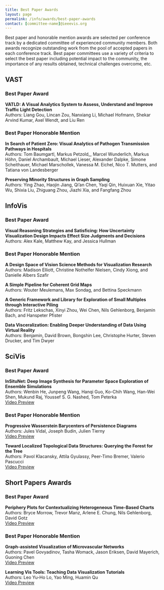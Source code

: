 ```yaml
---
title: Best Paper Awards
layout: page
permalink: /info/awards/best-paper-awards
contact: [committee-name]@ieeevis.org
---
```


Best paper and honorable mention awards are selected per conference track by a dedicated committee of experienced community members. 
Both awards recognize outstanding work from the pool of accepted papers in each conference track. Best paper committees use a variety of criteria to select the best paper including potential impact to the community, 
the importance of any results obtained, technical challenges overcome, etc. 

## VAST

### Best Paper Award

**VATLD: A Visual Analytics System to Assess, Understand and Improve Traffic Light Detection**
<br/>
Authors: Liang Gou, Lincan Zou, Nanxiang Li, Michael Hofmann, Shekar Arvind Kumar, Axel Wendt, and Liu Ren 

### Best Paper Honorable Mention

**In Search of Patient Zero: Visual Analytics of Pathogen Transmission Pathways in Hospitals**
<br/>
Authors: Tom Baumgartl, Markus Petzold_, Marcel Wunderlich, Markus Höhn, Daniel Archambault, Michael Lieser, Alexander Dalpke, Simone Scheithauer, Michael Marschollek, Vanessa M. Eichel, Nico T. Mutters, and Tatiana von Landesberger

**Preserving Minority Structures in Graph Sampling**
<br/>
Authors: Ying Zhao, Haojin Jiang, Qi’an Chen, Yaqi Qin, Huixuan Xie, Yitao Wu, Shixia Liu, Zhiguang Zhou, Jiazhi Xia, and Fangfang Zhou

## InfoVis

### Best Paper Award

**Visual Reasoning Strategies and Satisficing: How Uncertainty Visualization Design Impacts Effect Size Judgments and Decisions**
<br/>
Authors: Alex Kale, Matthew Kay, and Jessica Hullman

### Best Paper Honorable Mention

**A Design Space of Vision Science Methods for Visualization Research**
<br/>
Authors: Madison Elliott, Christine Nothelfer Nielsen, Cindy Xiong, and Danielle Albers Szafir


**A Simple Pipeline for Coherent Grid Maps**
<br/>
Authors: Wouter Meulemans, Max Sondag, and Bettina Speckmann


**A Generic Framework and Library for Exploration of Small Multiples through Interactive Piling**
<br/>
Authors: Fritz Lekschas, Xinyi Zhou, Wei Chen, Nils Gehlenborg, Benjamin Bach, and Hanspeter Pfister


**Data Visceralization: Enabling Deeper Understanding of Data Using Virtual Reality**
<br/>
Authors: Benjamin, David Brown, Bongshin Lee, Christophe Hurter, Steven Drucker, and Tim Dwyer 

## SciVis

### Best Paper Award

**InSituNet: Deep Image Synthesis for Parameter Space Exploration of Ensemble Simulations**
<br/>
Authors: Wenbin He, Junpeng Wang, Hanqi Guo, Ko-Chih Wang, Han-Wei Shen, Mukund Raj, Youssef S. G. Nashed, Tom Peterka
<br>[Video Preview](https://vimeo.com/359998980)

### Best Paper Honorable Mention

**Progressive Wasserstein Barycenters of Persistence Diagrams**
<br/>
Authors: Jules Vidal, Joseph Budin, Julien Tierny
<br>[Video Preview](https://vimeo.com/360007493)

**Toward Localized Topological Data Structures: Querying the Forest for the Tree**
<br/>
Authors: Pavol Klacansky, Attila Gyulassy, Peer-Timo Bremer, Valerio Pascucci
<br>[Video Preview](https://vimeo.com/359998742)



## Short Papers Awards

### Best Paper Award

**Periphery Plots for Contextualizing Heterogeneous Time-Based Charts**
<br/>
Authors: Bryce Morrow, Trevor Manz, Arlene E. Chung, Nils Gehlenborg, David Gotz
<br>[Video Preview](https://vimeo.com/363453522)


### Best Paper Honorable Mention

**Graph-assisted Visualization of Microvascular Networks**
<br/>
Authors: Pavel Govyadinov, Tasha Womack, Jason Eriksen, David Mayerich, Guoning Chen
<br>[Video Preview](https://vimeo.com/363452229)

**Learning Vis Tools: Teaching Data Visualization Tutorials**
<br/>
Authors: Leo Yu-Ho Lo, Yao Ming, Huamin Qu
<br>[Video Preview](https://vimeo.com/363041257)
